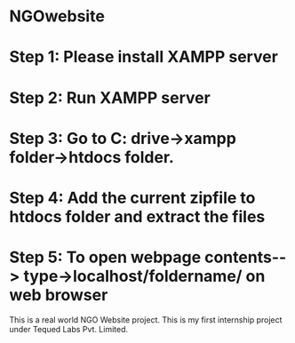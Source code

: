 # NGOwebsite
# Step 1: Please install XAMPP server 
# Step 2: Run XAMPP server
# Step 3: Go to C: drive->xampp folder->htdocs folder.
# Step 4: Add the current zipfile to htdocs folder and extract the files
# Step 5: To open webpage contents--> type->localhost/foldername/ on web browser
This is a real world NGO Website project. This is my first internship project under Tequed Labs Pvt. Limited.
